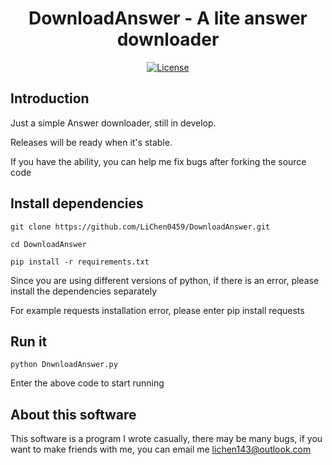 

<h1 align="center">DownloadAnswer - A lite answer downloader</h1>
<p align="center">
	<a href="https://raw.githubusercontent.com/lichen0459/DownloadAnswer/master/LICENSE">
		<img src="https://img.shields.io/github/license/lichen0459/DownloadAnswer" alt="License">
	</a>
</p>

## Introduction

Just a simple Answer downloader, still in develop.

Releases will be ready when it's stable.

If you have the ability, you can help me fix bugs after forking the source code

## Install  dependencies

`git clone https://github.com/LiChen0459/DownloadAnswer.git`

`cd DownloadAnswer ` 

`pip install -r requirements.txt`

Since you are using different versions of python, if there is an error, please install the dependencies separately

For example requests installation error, please enter pip install requests

## Run  it

`python DnwnloadAnswer.py`

Enter the above code to start running

## About  this  software

This software is a program I wrote casually, there may be many bugs, if you want to make friends with me, you can email me lichen143@outlook.com
